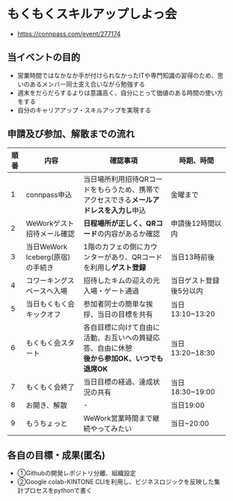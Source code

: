 # もくもくスキルアップしよっ会
 - https://connpass.com/event/277174

## 当イベントの目的
 - 営業時間ではなかなか手が付けられなかったITや専門知識の習得のため、思いのあるメンバー同士支え合いながら勉強する
 - 週末をだらだらするよりは意識高く、自分にとって価値のある時間の使い方をする
 - 自分のキャリアアップ・スキルアップを実現する

## 申請及び参加、解散までの流れ
| 順番 | 内容 | 確認事項 | 時期、時間 |
| -- | -- | -- | -- |
| 1 | connpass申込 | 当日場所利用招待QRコードをもらうため、携帯でアクセスできる**メールアドレスを入力し**申込 | 金曜まで|
| 2 | WeWorkゲスト招待メール確認 | **日程場所が正しく、QRコード**の内容があるか確認 | 申請後12時間以内 |
| 3 | 当日WeWork Iceberg(原宿)の手続き | 1階のカフェの側にカウンターがあり、QRコードを利用し**ゲスト登録** | 当日13時前後 |
| 4 | コワーキングスペースへ入場 | 招待したキムの迎えの元入場・ゲート通過 | 当日ゲスト登録後5分以内 |
| 5 | 当日もくもく会キックオフ | 参加者同士の簡単な挨拶、当日の目標を共有 | 当日13:10~13:20 |
| 6 | もくもく会スタート | 各自目標に向けて自由に活動、お互いへの質疑応答、自由に休憩<br/>**後から参加OK、いつでも退席OK**| 当日13:20~18:30 |
| 7 | もくもく会終了 | 当日目標の経過、達成状況の共有 |当日18:30~19:00 |
| 8 | お開き、解散 | - | 当日19:00 |
| 9 | もうちょっと | WeWork営業時間まで継続やってみたい | 当日~20:00 |

## 各自の目標・成果(匿名)
 - ①Githubの開発レポジトリ分離、組織設定
 - ②Google colab-KINTONE CLIを利用し、ビジネスロジックを反映した集計プロセスをpythonで書く